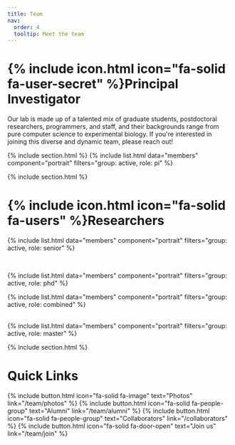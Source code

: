 ```yaml
---
title: Team
nav:
  order: 4
  tooltip: Meet the team
---
```


# {% include icon.html icon="fa-solid fa-user-secret" %}Principal Investigator

Our lab is made up of a talented mix of graduate students, postdoctoral researchers, programmers, and staff, and their backgrounds range from pure computer science to experimental biology. If you're interested in joining this diverse and dynamic team, please reach out!

{% include section.html %}
{% include list.html data="members" component="portrait" filters="group: active, role: pi" %}


{% include section.html %}

# {% include icon.html icon="fa-solid fa-users" %}Researchers

{% include list.html data="members" component="portrait" filters="group: active, role: senior" %}

<br>

{% include list.html data="members" component="portrait" filters="group: active, role: phd" %}
<br>

{% include list.html data="members" component="portrait" filters="group: active, role: combined" %}

<br>
{% include list.html data="members" component="portrait" filters="group: active, role: master" %}

{% include section.html %}

# Quick Links

{%
  include button.html
  icon="fa-solid fa-image"
  text="Photos"
  link="/team/photos"
%}
{%
  include button.html
  icon="fa-solid fa-people-group"
  text="Alumni"
  link="/team/alumni"
%}
{%
  include button.html
  icon="fa-solid fa-people-group"
  text="Collaborators"
  link="/collaborators"
%}
{%
  include button.html
  icon="fa-solid fa-door-open"
  text="Join us"
  link="/team/join"
%}

